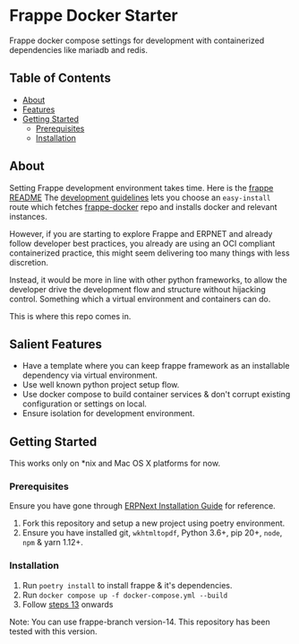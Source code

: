 # Frappe Docker Starter

Frappe docker compose settings for development with containerized dependencies like mariadb and redis.

## Table of Contents
- [About](#about)
- [Features](#features)
- [Getting Started](#getting-started)
  - [Prerequisites](#prerequisites)
  - [Installation](#installation)


## About

Setting Frappe development environment takes time.
Here is the [frappe README](https://github.com/frappe/frappe)
The [development guidelines](https://github.com/frappe/frappe#development) lets you
choose an `easy-install` route which fetches [frappe-docker](https://github.com/frappe/frappe_docker)
repo and installs docker and relevant instances.

However, if you are starting to explore Frappe and ERPNET and already follow developer best practices, you already are using
an OCI compliant containerized practice, this might seem delivering too many things with less discretion.

Instead, it would be more in line with other python frameworks, to allow the
developer drive the development flow and structure without hijacking control.
Something which a virtual environment and containers can do.

This is where this repo comes in.

## Salient Features

- Have a template where you can keep frappe framework as an installable dependency via virtual environment.
- Use well known python project setup flow. 
- Use docker compose to build container services & don't corrupt existing configuration or settings on local.
- Ensure isolation for development environment.

## Getting Started

This works only on *nix and Mac OS X platforms for now.

### Prerequisites

Ensure you have gone through [ERPNext Installation Guide](https://github.com/D-codE-Hub/ERPNext-installation-Guide/blob/main/README.md) for reference.

1. Fork this repository and setup a new project using poetry environment. 
2. Ensure you have installed git, `wkhtmltopdf`,  Python 3.6+, pip 20+, `node`, `npm` & yarn 1.12+.

### Installation

1. Run `poetry install` to install frappe & it's dependencies.
2. Run `docker compose up -f docker-compose.yml --build`
3. Follow [steps 13](https://github.com/D-codE-Hub/ERPNext-installation-Guide/blob/main/README.md#step-13-initilise-the-frappe-bench--install-frappe-latest-version) onwards

Note: You can use frappe-branch version-14. This repository has been tested with this version.
